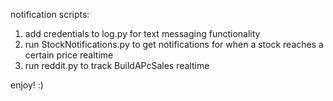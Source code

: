 notification scripts:

1. add credentials to log.py for text messaging functionality
2. run StockNotifications.py to get notifications for when a stock reaches a certain price realtime
3. run reddit.py to track BuildAPcSales realtime

enjoy! :)